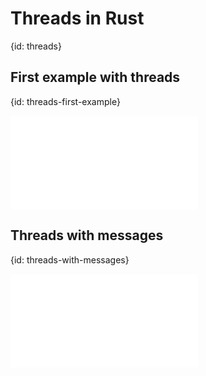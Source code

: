# Threads in Rust
{id: threads}

## First example with threads
{id: threads-first-example}

![](examples/try-threads/src/main.rs)

## Threads with messages
{id: threads-with-messages}

![](examples/threads-messages/src/main.rs)

